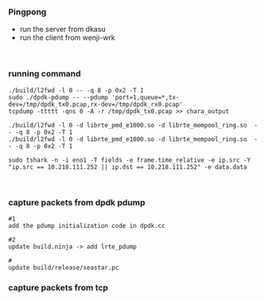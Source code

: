 ### Pingpong
- run the server from dkasu
- run the client from wenji-wrk

<br>

### running command
```
./build/l2fwd -l 0 -- -q 8 -p 0x2 -T 1
sudo ./dpdk-pdump -- --pdump 'port=1,queue=*,tx-dev=/tmp/dpdk_tx0.pcap,rx-dev=/tmp/dpdk_rx0.pcap'
tcpdump -ttttt -qns 0 -A -r /tmp/dpdk_tx0.pcap >> chara_output

./build/l2fwd -l 0 -d librte_pmd_e1000.so -d librte_mempool_ring.so  -- -q 8 -p 0x2 -T 1
./build/l2fwd -l 0 -d librte_pmd_e1000.so -d librte_mempool_ring.so  -- -q 8 -p 0x2 -T 1

sudo tshark -n -i eno1 -T fields -e frame.time_relative -e ip.src -Y "ip.src == 10.218.111.252 || ip.dst == 10.218.111.252" -e data.data
```

<br>

### capture packets from dpdk pdump
```
#1
add the pdump initialization code in dpdk.cc

#2
update build.ninja -> add lrte_pdump

#
update build/release/seastar.pc
```


### capture packets from tcp
```

```
